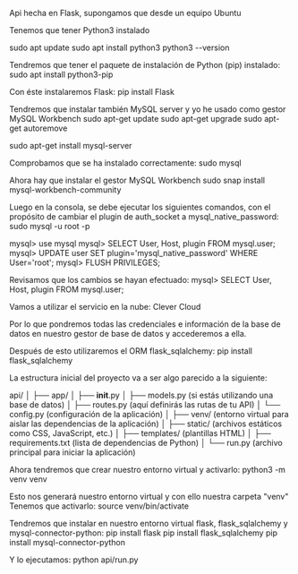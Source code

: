Api hecha en Flask, supongamos que desde un equipo Ubuntu

Tenemos que tener Python3 instalado

sudo apt update
sudo apt install python3
python3 --version

Tendremos que tener el paquete de instalación de Python (pip) instalado:
sudo apt install python3-pip

Con éste instalaremos Flask:
pip install Flask

Tendremos que instalar también MySQL server y yo he usado como gestor MySQL Workbench
sudo apt-get update
sudo apt-get upgrade
sudo apt-get autoremove

sudo apt-get install mysql-server

Comprobamos que se ha instalado correctamente:
sudo mysql

Ahora hay que instalar el gestor MySQL Workbench
sudo snap install mysql-workbench-community

Luego en la consola, se debe ejecutar los siguientes comandos, con el propósito de cambiar el plugin de auth_socket a mysql_native_password:
sudo mysql -u root -p

mysql> use mysql
mysql> SELECT User, Host, plugin FROM mysql.user;
mysql> UPDATE user SET plugin='mysql_native_password' WHERE User='root';
mysql> FLUSH PRIVILEGES;

Revisamos que los cambios se hayan efectuado:
mysql> SELECT User, Host, plugin FROM mysql.user;

Vamos a utilizar el servicio en la nube:
Clever Cloud

Por lo que pondremos todas las credenciales e información de la base de datos en nuestro gestor de base de datos y accederemos a ella.

Después de esto utilizaremos el ORM flask_sqlalchemy:
pip install flask_sqlalchemy

La estructura inicial del proyecto va a ser algo parecido a la siguiente:

api/
│
├── app/
│ ├── **init**.py
│ ├── models.py (si estás utilizando una base de datos)
│ ├── routes.py (aquí definirás las rutas de tu API)
│ └── config.py (configuración de la aplicación)
│
├── venv/ (entorno virtual para aislar las dependencias de la aplicación)
│
├── static/ (archivos estáticos como CSS, JavaScript, etc.)
│
├── templates/ (plantillas HTML)
│
├── requirements.txt (lista de dependencias de Python)
│
└── run.py (archivo principal para iniciar la aplicación)

Ahora tendremos que crear nuestro entorno virtual y activarlo:
python3 -m venv venv

Esto nos generará nuestro entorno virtual y con ello nuestra carpeta "venv"
Tenemos que activarlo:
source venv/bin/activate

Tendremos que instalar en nuestro entorno virtual flask, flask_sqlalchemy y mysql-connector-python:
pip install flask
pip install flask_sqlalchemy
pip install mysql-connector-python



Y lo ejecutamos:
python api/run.py
